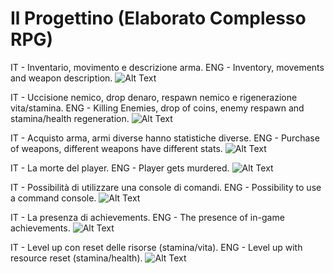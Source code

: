 # Il Progettino (Elaborato Complesso RPG)

IT - Inventario, movimento e descrizione arma.
ENG - Inventory, movements and weapon description.
![Alt Text](part1.gif)

IT - Uccisione nemico, drop denaro, respawn nemico e rigenerazione vita/stamina.
ENG - Killing Enemies, drop of coins, enemy respawn and stamina/health regeneration.
![Alt Text](part3.gif)

IT - Acquisto arma, armi diverse hanno statistiche diverse.
ENG - Purchase of weapons, different weapons have different stats.
![Alt Text](negozio.gif)

IT - La morte del player.
ENG - Player gets murdered.
![Alt Text](parte4.gif)

IT - Possibilità di utilizzare una console di comandi.
ENG - Possibility to use a command console.
![Alt Text](part5.gif)

IT - La presenza di achievements.
ENG - The presence of in-game achievements.
![Alt Text](part6.gif)

IT - Level up con reset delle risorse (stamina/vita).
ENG - Level up with resource reset (stamina/health).
![Alt Text](part7.gif)
